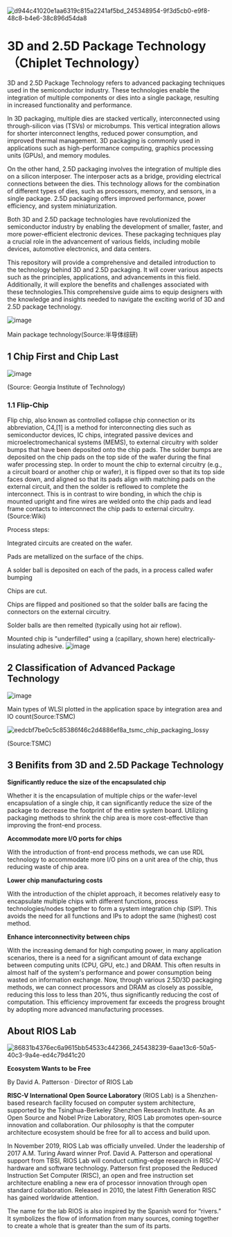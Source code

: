 ![d944c41020e1aa6319c815a2241af5bd_245348954-9f3d5cb0-e9f8-48c8-b4e6-38c896d54da8](https://github.com/RIOSMPW/3DPackageTech/assets/100336131/4b35880e-241c-4639-b721-54ec10023766)


# 3D and 2.5D Package Technology（Chiplet Technology）
3D and 2.5D Package Technology refers to advanced packaging techniques used in the semiconductor industry. These technologies enable the integration of multiple components or dies into a single package, resulting in increased functionality and performance.

In 3D packaging, multiple dies are stacked vertically, interconnected using through-silicon vias (TSVs) or microbumps. This vertical integration allows for shorter interconnect lengths, reduced power consumption, and improved thermal management. 3D packaging is commonly used in applications such as high-performance computing, graphics processing units (GPUs), and memory modules.

On the other hand, 2.5D packaging involves the integration of multiple dies on a silicon interposer. The interposer acts as a bridge, providing electrical connections between the dies. This technology allows for the combination of different types of dies, such as processors, memory, and sensors, in a single package. 2.5D packaging offers improved performance, power efficiency, and system miniaturization.


Both 3D and 2.5D package technologies have revolutionized the semiconductor industry by enabling the development of smaller, faster, and more power-efficient electronic devices. These packaging techniques play a crucial role in the advancement of various fields, including mobile devices, automotive electronics, and data centers.

This repository will provide a comprehensive and detailed introduction to the technology behind 3D and 2.5D packaging. It will cover various aspects such as the principles, applications, and advancements in this field. Additionally, it will explore the benefits and challenges associated with these technologies.This comprehensive guide aims to equip designers with the knowledge and insights needed to navigate the exciting world of 3D and 2.5D package technology.

![image](https://github.com/RIOSMPW/3DPackageTech/assets/100336131/cdf6ecde-63f6-407d-816f-48c36d177b33)

Main package technology(Source:半导体综研)

## 1 Chip First and Chip Last

![image](https://github.com/RIOSMPW/3DPackageTech/assets/100336131/60f31dee-ee17-43e8-9b3f-0e2a8bcd312d)

(Source: Georgia Institute of Technology)



### 1.1 Flip-Chip

Flip chip, also known as controlled collapse chip connection or its abbreviation, C4,[1] is a method for interconnecting dies such as semiconductor devices, IC chips, integrated passive devices and microelectromechanical systems (MEMS), to external circuitry with solder bumps that have been deposited onto the chip pads. 
The solder bumps are deposited on the chip pads on the top side of the wafer during the final wafer processing step. In order to mount the chip to external circuitry (e.g., a circuit board or another chip or wafer), it is flipped over so that its top side faces down, and aligned so that its pads align with matching pads on the external circuit, and then the solder is reflowed to complete the interconnect. This is in contrast to wire bonding, in which the chip is mounted upright and fine wires are welded onto the chip pads and lead frame contacts to interconnect the chip pads to external circuitry.(Source:Wiki)

Process steps: 

Integrated circuits are created on the wafer.

Pads are metallized on the surface of the chips.

A solder ball is deposited on each of the pads, in a process called wafer bumping

Chips are cut.

Chips are flipped and positioned so that the solder balls are facing the connectors on the external circuitry.

Solder balls are then remelted (typically using hot air reflow).

Mounted chip is "underfilled" using a (capillary, shown here) electrically-insulating adhesive.
![image](https://github.com/RIOSMPW/3DPackageTech/assets/100336131/a4dbe864-04aa-4574-9f51-a9f57ca0769e)


## 2 Classification of Advanced Package Technology


![image](https://github.com/RIOSMPW/3DPackageTech/assets/100336131/5d9484cc-98d5-4b92-bf11-fde79643971c)


Main types of WLSI plotted in the application space by integration area and IO count(Source:TSMC)


![eedcbf7be0c5c85386f46c2d4886ef8a_tsmc_chip_packaging_lossy](https://github.com/RIOSMPW/3DPackageTech/assets/100336131/2bc3f47c-6d59-454c-9e9e-88861dd064ea)

(Source:TSMC)


## 3 Benifits from 3D and 2.5D Package Technology

**Significantly reduce the size of the encapsulated chip**

Whether it is the encapsulation of multiple chips or the wafer-level encapsulation of a single chip, it can significantly reduce the size of the package to decrease the footprint of the entire system board. Utilizing packaging methods to shrink the chip area is more cost-effective than improving the front-end process.

**Accommodate more I/O ports for chips**

With the introduction of front-end process methods, we can use RDL technology to accommodate more I/O pins on a unit area of the chip, thus reducing waste of chip area.

**Lower chip manufacturing costs**

With the introduction of the chiplet approach, it becomes relatively easy to encapsulate multiple chips with different functions, process technologies/nodes together to form a system integration chip (SIP). This avoids the need for all functions and IPs to adopt the same (highest) cost method.

**Enhance interconnectivity between chips**

With the increasing demand for high computing power, in many application scenarios, there is a need for a significant amount of data exchange between computing units (CPU, GPU, etc.) and DRAM. This often results in almost half of the system's performance and power consumption being wasted on information exchange. Now, through various 2.5D/3D packaging methods, we can connect processors and DRAM as closely as possible, reducing this loss to less than 20%, thus significantly reducing the cost of computation. This efficiency improvement far exceeds the progress brought by adopting more advanced manufacturing processes.


## About RIOS Lab
![86831b4376ec6a9615bb54533c442366_245438239-6aae13c6-50a5-40c3-9a4e-ed4c79d41c20](https://github.com/RIOSMPW/3DPackageTech/assets/100336131/b716a57a-4983-460a-ad13-7c52e89283e5)



**Ecosystem Wants to be Free**

By David A. Patterson · Director of RIOS Lab

**RISC-V International Open Source Laboratory** (RIOS Lab) is a Shenzhen-based research facility focused on computer system architecture, supported by the Tsinghua-Berkeley Shenzhen Research Institute. As an Open Source and Nobel Prize Laboratory, RIOS Lab promotes open-source innovation and collaboration. Our philosophy is that the computer architecture ecosystem should be free for all to access and build upon.

In November 2019, RIOS Lab was officially unveiled. Under the leadership of 2017 A.M. Turing Award winner Prof. David A. Patterson and operational support from TBSI,  RIOS Lab will conduct cutting-edge research in RISC-V hardware and software technology. Patterson first proposed the Reduced Instruction Set Computer (RISC), an open and free instruction set architecture enabling a new era of processor innovation through open standard collaboration. Released in 2010, the latest Fifth Generation RISC has gained worldwide attention.

The name for the lab RIOS is also inspired by the Spanish word for “rivers.” It symbolizes the flow of information from many sources, coming together to create a whole that is greater than the sum of its parts.
